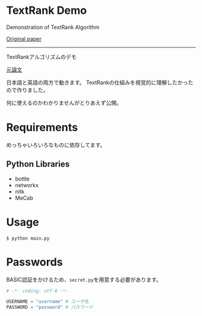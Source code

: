 # TextRank Demo

Demonstration of TextRank Algorithm

[Original paper](http://acl.ldc.upenn.edu/acl2004/emnlp/pdf/Mihalcea.pdf "TextRank: Bringing order into texts")

***

TextRankアルゴリズムのデモ

[元論文](http://acl.ldc.upenn.edu/acl2004/emnlp/pdf/Mihalcea.pdf "TextRank: Bringing order into texts")

日本語と英語の両方で動きます。
TextRankの仕組みを視覚的に理解したかったので作りました。

何に使えるのかわかりませんがとりあえず公開。

# Requirements

めっちゃいろいろなものに依存してます。

## Python Libraries

* bottle
* networkx
* nltk
* MeCab

# Usage

```shell-session
$ python main.py
```

# Passwords

BASIC認証をかけるため、`secret.py`を用意する必要があります。

```python
# -*- coding: utf-8 -*-

USERNAME = "username" # ユーザ名
PASSWORD = "password" # パスワード
```
